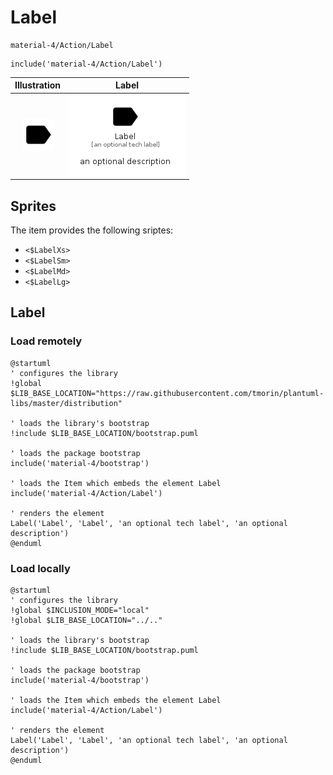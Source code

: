 # Label


```text
material-4/Action/Label
```

```text
include('material-4/Action/Label')
```



| Illustration | Label |
| :---: | :---: |
| ![illustration for Illustration](../../material-4/Action/Label.png) | ![illustration for Label](../../material-4/Action/Label.Local.png) |



## Sprites
The item provides the following sriptes:

- `<$LabelXs>`
- `<$LabelSm>`
- `<$LabelMd>`
- `<$LabelLg>`





## Label

### Load remotely
```plantuml
@startuml
' configures the library
!global $LIB_BASE_LOCATION="https://raw.githubusercontent.com/tmorin/plantuml-libs/master/distribution"

' loads the library's bootstrap
!include $LIB_BASE_LOCATION/bootstrap.puml

' loads the package bootstrap
include('material-4/bootstrap')

' loads the Item which embeds the element Label
include('material-4/Action/Label')

' renders the element
Label('Label', 'Label', 'an optional tech label', 'an optional description')
@enduml
```

### Load locally
```plantuml
@startuml
' configures the library
!global $INCLUSION_MODE="local"
!global $LIB_BASE_LOCATION="../.."

' loads the library's bootstrap
!include $LIB_BASE_LOCATION/bootstrap.puml

' loads the package bootstrap
include('material-4/bootstrap')

' loads the Item which embeds the element Label
include('material-4/Action/Label')

' renders the element
Label('Label', 'Label', 'an optional tech label', 'an optional description')
@enduml
```

